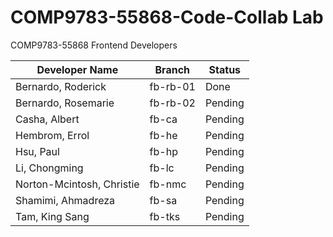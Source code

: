 # COMP9783-55868-Code-Collab Lab

COMP9783-55868 Frontend Developers

| Developer Name            | Branch   | Status  |
| ------------------------- | -------- | ------- |
| Bernardo, Roderick        | fb-rb-01 | Done    |
| Bernardo, Rosemarie       | fb-rb-02 | Pending |
| Casha, Albert             | fb-ca    | Pending |
| Hembrom, Errol            | fb-he    | Pending |
| Hsu, Paul                 | fb-hp    | Pending |
| Li, Chongming             | fb-lc    | Pending |
| Norton-Mcintosh, Christie | fb-nmc   | Pending |
| Shamimi, Ahmadreza        | fb-sa    | Pending |
| Tam, King Sang            | fb-tks   | Pending |